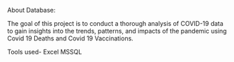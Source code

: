 About Database:

The goal of this project is to conduct a thorough analysis of COVID-19 data to gain insights into the trends, patterns, and impacts of the pandemic using Covid 19 Deaths and Covid 19 Vaccinations.

Tools used-
Excel
MSSQL
